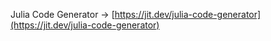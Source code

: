 Julia Code Generator → [https://jit.dev/julia-code-generator](https://jit.dev/julia-code-generator)
